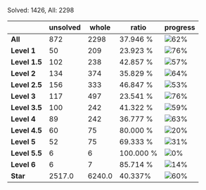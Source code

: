 Solved: 1426, All: 2298

| |unsolved|whole|ratio|progress|
|----|----|----|----|----|
|**All**| 872 | 2298 | 37.946 %| ![62%](https://progress-bar.dev/62?title=All) |
|**Level 1**| 50 | 209 | 23.923 %| ![76%](https://progress-bar.dev/76?title=Level+1++)|
|**Level 1.5**| 102 | 238 | 42.857 %| ![57%](https://progress-bar.dev/57?title=Level+1.5)|
|**Level 2**| 134 | 374 | 35.829 %| ![64%](https://progress-bar.dev/64?title=Level+2++)|
|**Level 2.5**| 156 | 333 | 46.847 %| ![53%](https://progress-bar.dev/53?title=Level+2.5)|
|**Level 3**| 117 | 497 | 23.541 %| ![76%](https://progress-bar.dev/76?title=Level+3++)|
|**Level 3.5**| 100 | 242 | 41.322 %| ![59%](https://progress-bar.dev/59?title=Level+3.5)|
|**Level 4**| 89 | 242 | 36.777 %| ![63%](https://progress-bar.dev/63?title=Level+4++)|
|**Level 4.5**| 60 | 75 | 80.000 %| ![20%](https://progress-bar.dev/20?title=Level+4.5)|
|**Level 5**| 52 | 75 | 69.333 %| ![31%](https://progress-bar.dev/31?title=Level+5++)|
|**Level 5.5**| 6 | 6 | 100.000 %| ![0%](https://progress-bar.dev/0?title=Level+5.5)|
|**Level 6**| 6 | 7 | 85.714 %| ![14%](https://progress-bar.dev/14?title=Level+6++)|
|**Star**|2517.0 | 6240.0 |40.337%| ![60%](https://progress-bar.dev/60?title=Star) |
